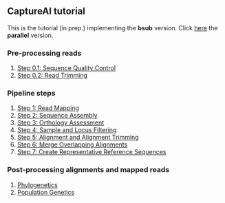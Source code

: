 ## CaptureAl tutorial
This is the tutorial (in prep.) implementing the **bsub** version. Click [here](https://github.com/scrameri/CaptureAl/blob/master/tutorial/parallel) the **parallel** version.

### Pre-processing reads
1) [Step 0.1: Sequence Quality Control](Step0.1_Sequence_Quality_Control.md)
2) [Step 0.2: Read Trimming](Step0.2_Read_Trimming.md)

### Pipeline steps
1) [Step 1: Read Mapping](Step1_Read_Mapping.md)
2) [Step 2: Sequence Assembly](Step2_Sequence_Assembly.md)
3) [Step 3: Orthology Assessment](Step3_Orthology_Assessment.md)
4) [Step 4: Sample and Locus Filtering](Step4_Sample_and_Locus_Filtering.md)
5) [Step 5: Alignment and Alignment Trimming](Step5_Alignment_and_Alignment_Trimming.md)
6) [Step 6: Merge Overlapping Alignments](Step6_Merge_Overlapping_Alignments.md)
7) [Step 7: Create Representative Reference Sequences](Step7_Create_Representative_Reference_Sequences.md)

### Post-processing alignments and mapped reads
1) [Phylogenetics](https://github.com/scrameri/CaptureAl/tree/master/Phylogenetics)
2) [Population Genetics](https://github.com/scrameri/CaptureAl/tree/master/PopulationGenetics)
